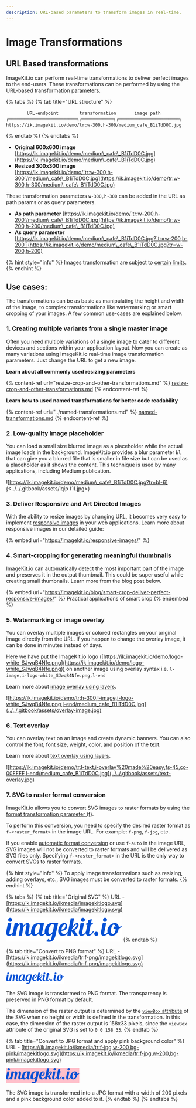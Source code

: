 ```yaml
---
description: URL-based parameters to transform images in real-time.
---
```


# Image Transformations

## URL Based transformations

ImageKit.io can perform real-time transformations to deliver perfect images to the end-users. These transformations can be performed by using the URL-based transformation [parameters](resize-crop-and-other-transformations.md).&#x20;

{% tabs %}
{% tab title="URL structure" %}
```markup
        URL-endpoint        transformation       image path                                    
┌──────────────────────────┐┌────────────┐┌───────────────────────┐
https://ik.imagekit.io/demo/tr:w-300,h-300/medium_cafe_B1iTdD0C.jpg
```
{% endtab %}
{% endtabs %}

* **Original 600x600 image**\
  [https://ik.imagekit.io/demo/medium\_cafe\_B1iTdD0C.jpg](https://ik.imagekit.io/demo/medium\_cafe\_B1iTdD0C.jpg)
* **Resized 300x300 image**\
  [https://ik.imagekit.io/demo/`tr:w-300,h-300`/medium\_cafe\_B1iTdD0C.jpg](https://ik.imagekit.io/demo/tr:w-300,h-300/medium\_cafe\_B1iTdD0C.jpg)

These transformation parameters `w-300,h-300` can be added in the URL as path params or as query parameters.

* **As path parameter** [https://ik.imagekit.io/demo/`tr:w-200,h-200`/medium\_cafe\_B1iTdD0C.jpg](https://ik.imagekit.io/demo/tr:w-200,h-200/medium\_cafe\_B1iTdD0C.jpg)
* **As query parameter** [https://ik.imagekit.io/demo/medium\_cafe\_B1iTdD0C.jpg?`tr=w-200,h-200`](https://ik.imagekit.io/demo/medium\_cafe\_B1iTdD0C.jpg?tr=w-200,h-200)

{% hint style="info" %}
Images transformation are subject to [certain limits](../../limits-and-troubleshooting/limits.md#image-limits).
{% endhint %}

## Use cases:

The transformations can be as basic as manipulating the height and width of the image, to complex transformations like watermarking or smart cropping of your images. A few common use-cases are explained below.

### 1. Creating multiple variants from a single master image

Often you need multiple variations of a single image to cater to different devices and sections within your application layout. Now you can create as many variations using ImageKit.io real-time image transformation parameters. Just change the URL to get a new image.

**Learn about all commonly used resizing parameters**

{% content-ref url="resize-crop-and-other-transformations.md" %}
[resize-crop-and-other-transformations.md](resize-crop-and-other-transformations.md)
{% endcontent-ref %}

**Learn how to used named transformations for better code readability**

{% content-ref url="../named-transformations.md" %}
[named-transformations.md](../named-transformations.md)
{% endcontent-ref %}

### 2. Low-quality image placeholder&#x20;

You can load a small size blurred image as a placeholder while the actual image loads in the background. ImageKit.io provides a blur parameter `bl` that can give you a blurred file that is smaller in file size but can be used as a placeholder as it shows the content. This technique is used by many applications, including Medium publication.

![https://ik.imagekit.io/demo/medium\_cafe\_B1iTdD0C.jpg?tr=bl-6](<../../.gitbook/assets/lqip (1).jpg>)

### 3. Deliver Responsive and Art Directed Images

With the ability to resize images by changing URL, it becomes very easy to implement [responsive images](https://imagekit.io/responsive-images/) in your web applications. Learn more about responsive images in our detailed guide:

{% embed url="https://imagekit.io/responsive-images/" %}

### 4. Smart-cropping for generating meaningful thumbnails

ImageKit.io can automatically detect the most important part of the image and preserves it in the output thumbnail. This could be super useful while creating small thumbnails. Learn more from the blog post below.

{% embed url="https://imagekit.io/blog/smart-crop-deliver-perfect-responsive-images/" %}
Practical applications of smart crop
{% endembed %}

### 5. Watermarking or image overlay

You can overlay multiple images or colored rectangles on your original image directly from the URL. If you happen to change the overlay image, it can be done in minutes instead of days.

Here we have put the ImageKit.io logo ([https://ik.imagekit.io/demo/logo-white_SJwqB4Nfe.png](https://ik.imagekit.io/demo/logo-white_SJwqB4Nfe.png)) on another image using overlay syntax i.e. `l-image,i-logo-white_SJwqB4Nfe.png,l-end`

Learn more about [image overlay using layers](overlay-using-layers.md#add-images-over-image).

![https://ik.imagekit.io/demo/tr:h-300,l-image,i-logo-white_SJwqB4Nfe.png,l-end/medium_cafe_B1iTdD0C.jpg](../../.gitbook/assets/overlay-image.jpg)

### 6. Text overlay

You can overlay text on an image and create dynamic banners. You can also control the font, font size, weight, color, and position of the text.

Learn more about [text overlay using layers](overlay-using-layers.md#add-text-over-image).

![https://ik.imagekit.io/demo/tr:l-text,i-overlay%20made%20easy,fs-45,co-00FFFF,l-end/medium_cafe_B1iTdD0C.jpg](../../.gitbook/assets/text-overlay.jpg)

### 7. SVG to raster format conversion

ImageKit.io allows you to convert SVG images to raster formats by using the [format transformation parameter (f)](../image-transformations/resize-crop-and-other-transformations.md#format---f).

To perform this conversion, you need to specify the desired raster format as `f-<raster_format>` in the image URL. For example: `f-png`, `f-jpg`, etc.

If you enable [automatic format conversion](../image-optimization/automatic-image-format-conversion.md) or use `f-auto` in the image URL, SVG images will not be converted to raster formats and will be delivered as SVG files only. Specifying `f-<raster_format>` in the URL is the only way to convert SVGs to raster formats.

{% hint style="info" %}
To apply image transformations such as resizing, adding overlays, etc., SVG images must be converted to raster formats.
{% endhint %}

{% tabs %}
{% tab title="Original SVG" %}
URL - [https://ik.imagekit.io/ikmedia/imagekitlogo.svg](https://ik.imagekit.io/ikmedia/imagekitlogo.svg)

![SVG image](../../.gitbook/assets/imagekitlogo.svg)
{% endtab %}

{% tab title="Convert to PNG format" %}
URL - [https://ik.imagekit.io/ikmedia/tr:f-png/imagekitlogo.svg](https://ik.imagekit.io/ikmedia/tr:f-png/imagekitlogo.svg)

![PNG conversion of imagekit logo](../../.gitbook/assets/imagekitlogo.svg.png)

The SVG image is transformed to PNG format. The transparency is preserved in PNG format by default.

The dimension of the raster output is determined by the [`viewBox` attribute](https://developer.mozilla.org/en-US/docs/Web/SVG/Attribute/viewBox) of the SVG when no height or width is defined in the transformation. In this case, the dimension of the raster output is 158x33 pixels, since the `viewBox` attribute of the original SVG is set to `0 0 158 33`.
{% endtab %}

{% tab title="Convert to JPG format and apply pink background color" %}
URL - [https://ik.imagekit.io/ikmedia/tr:f-jpg,w-200,bg-pink/imagekitlogo.svg](https://ik.imagekit.io/ikmedia/tr:f-jpg,w-200,bg-pink/imagekitlogo.svg)

![JPG conversion of imagekit logo with pink background](../../.gitbook/assets/imagekitlogo.svg.pink.jpg)

The SVG image is transformed into a JPG format with a width of 200 pixels and a pink background color added to it.
{% endtab %}
{% endtabs %}
